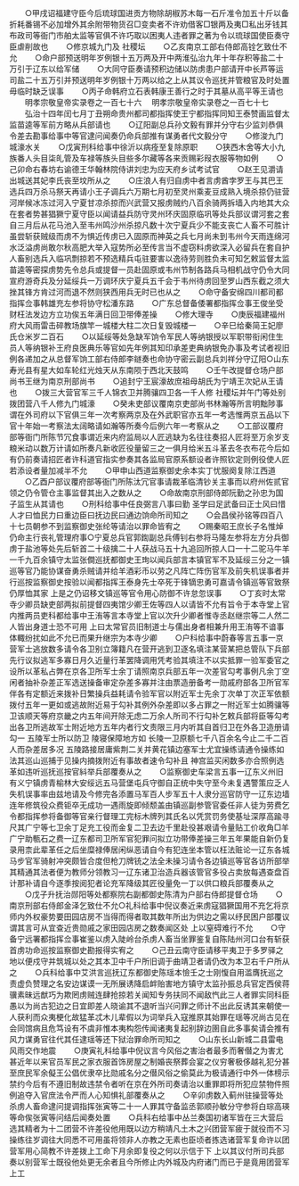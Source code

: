 <!-- { "loadSidebar": true } -->
　　○甲戌诏福建守臣今后琉球国进贡方物除胡椒苏木每一石斤准令加五十斤以备折耗番锡不必加增外其余附带物货召□变卖者不许劝借客□银两及夷□私出牙钱其布政司等衙门市舶太监等官俱不许巧取以困夷人违者罪之著为令以琉球国使臣奏守臣虐削故也
　　○修京城九门及  社稷坛
　　○乙亥南京工部右侍郎高铨乞致仕不允
　　○命户部预送明年岁例银十五万两及开中两淮弘治九年十年存积等盐二十万引于辽东以给军储
　　○大同守臣奏请预积边储以防虏患户部请开中长芦等运司盐二十五万引并预送明年岁例银十万两以给之上从其议令巡抚并管粮官及时处置毋临时缺乏误事
　　○丙子命韩府立石表韩康王善行之时于其墓从高平等王请也
　　明孝宗敬皇帝实录卷之一百七十六
　明孝宗敬皇帝实录卷之一百七十七
　　弘治十四年闰七月丁丑朔命贵州都司都指挥使王宁都指挥同知王泰赞画监督太监苗逵等军前方略从兵部请也
　　○辽阳副总兵孙文毅有罪并分守右少监刘恭俱令差去勘事给事中等官逮问闻奏仍命兵部推有谋勇者代文毅分守
　　○修浚九门城濠水关
　　○戊寅刑科给事中徐沂以病痊至复除原职
　　○狭西木舍等大小九族番人头目柒癿管及车禄等族头目些多尔藏等各来贡赐彩叚衣服等物如例
　　○己卯命右春坊右谕德王华翰林院侍讲刘忠为应天府乡试考试官
　　○赵王见灂请出城送其妃李氏丧至坟所从之
　　○庄浪人有归自虏中者言虏酋孛罗王与其巴王选兵四万杀马祭天再请小王子调兵六万期七月初至灵州乘麦豆成熟入境杀掠仍驻营河岸候冰冻过河入宁夏甘凉杀掠而兴武营又报虏贼约八百余骑两拆墙入内地其大众在套者势甚猖獗宁夏守臣以闻请益兵防守灵州环庆固原临巩等处兵部议谓河套之套自三月后从花马池入至韦州鸣沙州杀掠凡数十次宁夏兵少不能支丧亡人畜不可胜计虽尝斩获贼级而虏不为惧近传虏已入固原而神英之兵七月尚未到韦州今天雨连绵河水泛溢虏尚敢尔秋高肥大举入寇势所必至传言当不虚窃料虏欲深入必留兵在套自护人畜别选兵入临巩剽掠若不预选精兵屯驻要害以逸待劳则胜负未可知乞敕监督太监苗逵等密探虏势先令总兵或提督一员赴固原或韦州节制各路兵马相机战守仍令大同宣府游奇兵及分延绥兵一万调环庆宁夏兵五千会于韦州待虏回至罗山西东截之须大挫其锋方肯过河而退不然则狭西用兵无时已也从之
　　○命守备安绵四川都司都指挥佥事韩雄充左参将协守松潘东路
　　○广东总督备倭署都指挥佥事王俊坐受财枉法发边方立功俟五年满日回卫带俸差操
　　○修大理寺
　　○庚辰福建福州府大风雨雷击碎教场旗竿一城楼大柱二次日复毁城楼一
　　○辛巳给秦简王妃廖氏仓米岁二百石
　　○以延绥等处急缺军饷令军民人等纳银授以军职带衔闲住生员人等纳银补王府良医典乐等官如先年例其知印承差吏典纳银免办事及考试者视旧例各递加之从总督军饷工部右侍郎李鐩奏也命协守密云副总兵刘祥分守辽阳○山东寿光县有星大如车轮红光烛天从东南陨于西北天鼓鸣
　　○壬午改提督仓场户部尚书王继为南京刑部尚书
　　○追封宁王宸濠故庶祖母胡氏为宁靖王次妃从王请也
　　○拨三大营官军三千人锦衣卫并腾骧四卫各一千人修  社稷坛并午门等处别拨团营八千人修九门城濠
　　○癸未吏部议覆南京吏部尚书林瀚等所言明黜陟事谓在外司府以下官俱三年一次考察两京及在外武职官亦五年一考选惟两京五品以下官十年始一考察法太阔略请如瀚等所奏今后例六年一考察从之
　　○工部议覆府部等衙门所陈节冗食事谓近来内府监局以人匠逃缺为名往往奏招人匠将至万余岁支粮米动以数万计请如所奏凡新收匠役量留三之一俱月给米五斗革去冬衣布花今后如有仍前奏请招匠者许科道官指实参奏其各监局官原系额设者许照钦定则例役使人匠若添设者量加减半不允
　　○甲申山西道监察御史余本实丁忧服阕复除江西道
　　○乙酉户部议覆府部等衙门所陈汰冗官事请裁革临清钞关主事而以府州佐贰官领之仍令管仓主事监督其出入之数从之
　　○命故南京刑部侍郎阮勤之孙忠为国子监生从其请也
　　○刑科给事中任良弼言八事曰勤  圣学曰足武备曰正士风曰惜人才曰恤民力曰重边臣曰抚边民曰通边饷命所司知之
　　○会昌侯孙铭等四百八十七员朝参不到监察御史张纶等请治以罪命皆宥之
　　○赐秦昭王庶长子名惟焯仍命主行丧礼管理府事○宁夏总兵官郭鍧副总兵傅钊右参将马隆左参将左方分兵御虏于盐池等处先后斩首二十级擒二十人获战马五十九追回所掠人口一十二驼马牛羊一千九百余镇守太监张僴巡抚都御史王珣以闻兵部言本镇官军不及延绥三分之一镇巡等官乃能协谋奋勇杀贼请并给羊酒彩币以劳之凡阵亡阵伤官军及前失机误事者并行巡按监察御史按验以闻都指挥王泰身先士卒死于锋镝忠勇可嘉请令镇巡等官致祭仍厚恤其家  上是之仍诏移文镇巡等官令用心防御不许怠忽误事
　　○丁亥时太常寺少卿员缺吏部两拟前提督四夷馆少卿王佐等四人以请皆不允有旨令于本寺堂上官内推两员吏科都给事中王洧等言本寺堂上官以次升少卿者惟寺丞赵继宗等二人然二人皆出身道士恐不可用  上曰太常官员旧制道士与儒出身者相兼升用王洧等不谙事体輙纷扰如此不允已而果升继宗为本寺少卿
　　○户科给事中蔚春等言五事一京营军士逃放数多请令各卫别立簿籍凡在营开逃到卫逐名填注某营某把总管队下兵部先行议拟逃军多寡日月久近量行革罢降调用凭考验其填注不以实抵罪一验军委官之设所以革私占弊在京各卫所军士余丁请照南京兵部五年一次差官勾考事例凡余丁空闲者抽补杂差正军选送操备审定杂差多寡并注由票造册备考一勋戚府部各卫所官军伴各有定额近来拨补日繁操兵益耗请令验军官以附近军士先余丁次单丁次正军依额拨付五年一更如或逃故附近易于勾补其例外杂差即以多占罪之一附近军士如腾骧等卫该顺天等府京畿之内五年间开除无虑二万余人所司不行勾补乞敕兵部将臣等勾考出各卫所逃故军士附近地方五年内者行文责限三月内听其自首归卫在外各卫造册请勾一  五陵军士所以防卫  陵寝保障地方如  长陵一卫原额七千八百余名今止二千二百人而杂差居多况  五陵路接居庸紫荆二关并黄花镇边塞军士尤宜操练请通令操练如法其巡山巡捕于见操内摘拨附近有事故者速令勾补且  神宫监买闲数多亦合照例选革如违听巡抚巡按官紏举兵部覆奏从之
　　○监察御史车梁言五事一辽东义州旧有义宁镇虏青榆林大安绥远五马营堡屯兵守御自正统中失守至今未复遇警策应乏人失机误事率由兹地请及今修完各添置马军百人步军五十人隶分巡官防守一辽东边墙连年修筑役众费钜卒无成功一遇雨旋即倾颓盖由镇巡副参管官委任非人徒为劳费乞令都指挥参将备御等官亲行督理工完标木牌列其氏名以凭赏罚务使基址深厚高踰寻尺其广宁等七卫余丁足充工役而金复二卫去边千里赴役甚艰请令量贴工价收角□羊广宁助甎石之费一辽东都司卫所军官犯罪问拟立功带俸差操三年五年果能自新仍复录用柰此辈革任之后坐糜禄俸居闲纵恶请自今有犯连坐本管以枉法赃论一辽东各城马步官军骑射冲突颇皆合度但枪刀牌铳之法全未操习请令各边镇巡等官各访所部举其精通其法者便为教师分领教习一辽东诸卫治造兵器该管官多役占卖放每遇查盘百计那补请自今逐季按阅犯者论充军降级其匠役量免一丁以供口粮兵部覆奏从之
　　○戊子升抚治郧阳等处都察院右副都御史陈清为户部右侍郎提督仓场
　　○南京刑部右侍郎金泽乞致仕不允○礼科给事中倪议奏近来虏寇猖獗国用不充乞将京师内外权豪势要田园店房不当得而得者取其数年所出为供边之需以纾民困户部覆议谓其言可从宜查近贵勋戚之家田园店房之数奏闻区处  上以窒碍难行不允
　　○守备宁远署都指挥佥事崔鉴以虏入陡岭台杀虏人畜当坐罪鉴复自陈陆州河口台有斩获首虏功命巡按监察御史勘报得实宥之
　　○己丑云南守臣请移平夷卫于多罗驿之地以便戍守并筑城以处之其本卫中千户所旧调于曲靖卫者请仍改为本卫右千户所从之
　　○兵科给事中艾洪言巡抚辽东都御史陈瑶本憸壬之士刚愎自用滥膺抚巡之责虚负赞理之名安边谋谟一无所展诱降启衅贻害地方镇守太监孙振总兵官定西侯蒋骥素昧远猷巧为欺罔虏贼连肆抢掠若关闻知专务扶同不闻敌忾此三人者罪实同科臣愚以为尚古犯边之日宜即差人晓谕其不退听当兴问罪之师计不出此反诱其来朝使一人获利而众夷梗化故猛革忒木儿辈假以为词举兵入寇推原其始罪在瑶等况尚古见在会同馆病且危笃设有不虞非惟本夷构怨传闻诸夷复起别辞边圉自此多事矣请会推有风力谋勇官往代其任逮瑶等还下狱治罪命所司知之
　　○山东长山新城二县雷电风雨交作地震
　　○庚寅礼科给事中倪议言今风俗之害治者最多而奢僣之为害尤甚近年以来官员军民之家衣服首饰房屋之制婚丧祭葬会宴之仪穷奢极侈越礼犯分甚至庶民军余儗王公倡优隶卒比勋戚名分之僣风俗之偷莫此为极请通行中外一体榜示禁约今后有不遵旧制故违禁令者听在京在外所司奏请治以重罪即将所犯应禁物件照例追夺入官庶法令严而人心知惧礼部覆奏从之
　　○辛卯虏数入蓟州驻操营等处杀虏人畜命逮问提调指挥张寅等二十一人罪其守备监丞郭顺孙敏分守参将白琮高瑛等命俟张寅等问结后闻奏处置
　　○兵科右给事中丛兰奏国初诸军皆在三大营后选其精者为十二团营不许差役他用既以边方稍靖凡土木之兴团营军疲于就役而不习操练往岁调往大同悉不可用虽将领非人亦教之无素也臣顷者拣选诸营军复命许以团营军用心简教不许差拨上工命下月余即复役之何以示信于下  上以其议付所司兵部奏以别营军士既役他处更无余者且今所修止内外城及内府诸门而已于是竟用团营军上工
